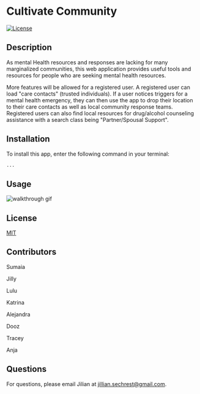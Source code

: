 # Cultivate Community

[![License](https://img.shields.io/badge/License-MIT-brightgreen.svg)](https://opensource.org/licenses/MIT)

## Description
As mental Health resources and responses are lacking for many marginalized communities, this web application provides useful tools and resources for people who are seeking mental health resources. 

More features will be allowed for a registered user. A registered user can load "care contacts" (trusted individuals). If a user notices triggers for a mental health emergency, they can then use the app to drop their location to their care contacts as well as local community response teams. Registered users can also find local resources for drug/alcohol counseling assistance with a search class being "Partner/Spousal Support".

## Installation
To install this app, enter the following command in your terminal:
```sh
...
```

## Usage
![walkthrough gif](./assets/images/walkthrough.gif)

## License
[MIT](https://opensource.org/licenses/MIT)

## Contributors
Sumaia

Jilly

Lulu

Katrina

Alejandra

Dooz

Tracey

Anja

## Questions
For questions, please email Jilian at [jillian.sechrest@gmail.com](mailto:jillian.sechrest@gmail.com).
